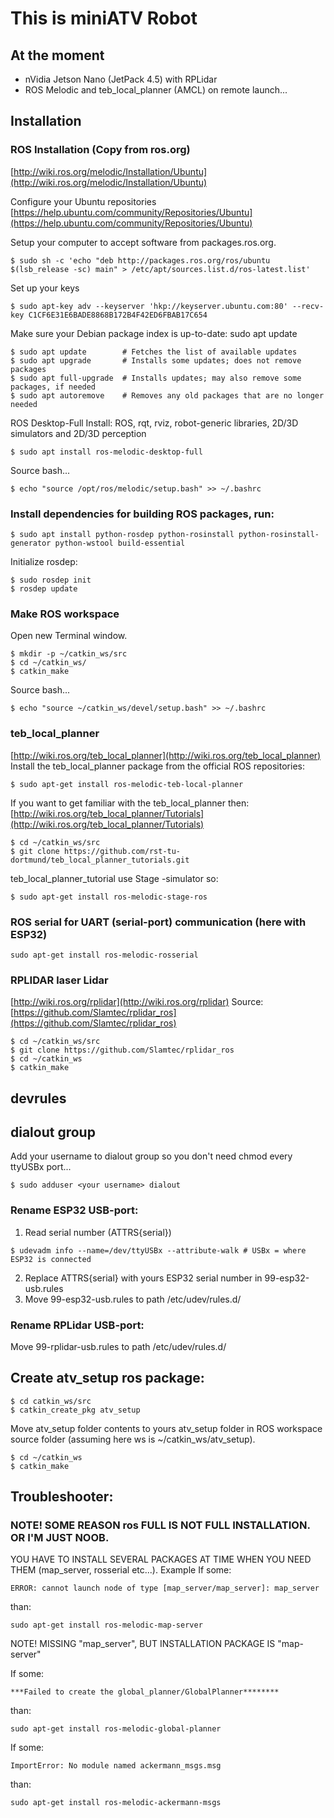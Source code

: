# This is miniATV Robot

## At the moment
- nVidia Jetson Nano (JetPack 4.5) with RPLidar
- ROS Melodic and teb_local_planner (AMCL) on remote launch...

## Installation
### ROS Installation (Copy from ros.org)
[http://wiki.ros.org/melodic/Installation/Ubuntu](http://wiki.ros.org/melodic/Installation/Ubuntu)

Configure your Ubuntu repositories
[https://help.ubuntu.com/community/Repositories/Ubuntu](https://help.ubuntu.com/community/Repositories/Ubuntu)

Setup your computer to accept software from packages.ros.org.
```
$ sudo sh -c 'echo "deb http://packages.ros.org/ros/ubuntu $(lsb_release -sc) main" > /etc/apt/sources.list.d/ros-latest.list'
```
Set up your keys
```
$ sudo apt-key adv --keyserver 'hkp://keyserver.ubuntu.com:80' --recv-key C1CF6E31E6BADE8868B172B4F42ED6FBAB17C654
```
Make sure your Debian package index is up-to-date:
sudo apt update
```
$ sudo apt update        # Fetches the list of available updates
$ sudo apt upgrade       # Installs some updates; does not remove packages
$ sudo apt full-upgrade  # Installs updates; may also remove some packages, if needed
$ sudo apt autoremove    # Removes any old packages that are no longer needed
```

ROS Desktop-Full Install: ROS, rqt, rviz, robot-generic libraries, 2D/3D simulators and 2D/3D perception
```
$ sudo apt install ros-melodic-desktop-full
```
Source bash...
```
$ echo "source /opt/ros/melodic/setup.bash" >> ~/.bashrc
```
### Install dependencies for building ROS packages, run:
```
$ sudo apt install python-rosdep python-rosinstall python-rosinstall-generator python-wstool build-essential
```
Initialize rosdep:
```
$ sudo rosdep init
$ rosdep update
```

### Make ROS workspace
Open new Terminal window.
```
$ mkdir -p ~/catkin_ws/src
$ cd ~/catkin_ws/
$ catkin_make
```
Source bash...
```
$ echo "source ~/catkin_ws/devel/setup.bash" >> ~/.bashrc
```

### teb_local_planner
[http://wiki.ros.org/teb_local_planner](http://wiki.ros.org/teb_local_planner)
Install the teb_local_planner package from the official ROS repositories:
```
$ sudo apt-get install ros-melodic-teb-local-planner
```
If you want to get familiar with the teb_local_planner then:
[http://wiki.ros.org/teb_local_planner/Tutorials](http://wiki.ros.org/teb_local_planner/Tutorials)
```
$ cd ~/catkin_ws/src
$ git clone https://github.com/rst-tu-dortmund/teb_local_planner_tutorials.git
```
teb_local_planner_tutorial use Stage -simulator so:
```
$ sudo apt-get install ros-melodic-stage-ros
```



### ROS serial for UART (serial-port) communication (here with ESP32)
```
sudo apt-get install ros-melodic-rosserial
```

### RPLIDAR laser Lidar
[http://wiki.ros.org/rplidar](http://wiki.ros.org/rplidar)
Source: [https://github.com/Slamtec/rplidar_ros](https://github.com/Slamtec/rplidar_ros)
```
$ cd ~/catkin_ws/src
$ git clone https://github.com/Slamtec/rplidar_ros
$ cd ~/catkin_ws
$ catkin_make
```

## devrules
## dialout group
Add your username to dialout group so you don't need chmod every ttyUSBx port...
```
$ sudo adduser <your username> dialout
```

### Rename ESP32 USB-port:
1. Read serial number (ATTRS{serial}) 
```
$ udevadm info --name=/dev/ttyUSBx --attribute-walk # USBx = where ESP32 is connected
```
2. Replace ATTRS{serial} with yours ESP32 serial number in 99-esp32-usb.rules
3. Move 99-esp32-usb.rules to path /etc/udev/rules.d/

### Rename RPLidar USB-port:
Move 99-rplidar-usb.rules to path /etc/udev/rules.d/

## Create atv_setup ros package:

```
$ cd catkin_ws/src
$ catkin_create_pkg atv_setup
```
Move atv_setup folder contents to yours atv_setup folder in ROS workspace source folder (assuming here ws is ~/catkin_ws/atv_setup).
```
$ cd ~/catkin_ws
$ catkin_make
```

## Troubleshooter:
### NOTE! SOME REASON ros FULL IS NOT FULL INSTALLATION. OR I'M JUST NOOB.
YOU HAVE TO INSTALL SEVERAL PACKAGES AT TIME WHEN YOU NEED THEM (map_server, rosserial etc...).
Example
If some:
```
ERROR: cannot launch node of type [map_server/map_server]: map_server
```
than:
```
sudo apt-get install ros-melodic-map-server
```
NOTE! MISSING "map_server", BUT INSTALLATION PACKAGE IS "map-server"

If some:
```
***Failed to create the global_planner/GlobalPlanner********
```
than:
```
sudo apt-get install ros-melodic-global-planner
```

If some:
```
ImportError: No module named ackermann_msgs.msg
```
than:
```
sudo apt-get install ros-melodic-ackermann-msgs
```
